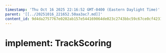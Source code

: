 ```yaml
---
timestamp: 'Thu Oct 16 2025 22:16:52 GMT-0400 (Eastern Daylight Time)'
parent: '[[../20251016_221652.50aa3ac7.md]]'
content_id: 9d4da2757767e0202ab157e544169064de023c2743bbc59c67ce0cf42314b99a
---
```


# implement: TrackScoring
